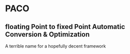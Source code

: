 # PACO
## floating Point to fixed Point Automatic Conversion & Optimization

A terrible name for a hopefully decent framework
